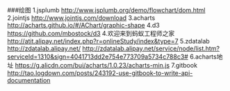 ###绘图
1.jsplumb
http://www.jsplumb.org/demo/flowchart/dom.html
2.jointjs
http://www.jointjs.com/download
3.acharts
http://acharts.github.io/#/AChart/graphic-shape
4.d3
https://github.com/mbostock/d3
4.欢迎来到蚂蚁工程师之家
http://atit.alipay.net/index.php?r=onlineStudy/index&type=7
5.zdatalab
http://zdatalab.alipay.net/
http://zdatalab.alipay.net/service/node/list.htm?serviceId=1310&sign=4041713dd2e754e773709a5734c788c3#
6.acharts地址
https://g.alicdn.com/bui/acharts/1.0.23/acharts-min.js
7.gitbook
http://tao.logdown.com/posts/243192-use-gitbook-to-write-api-documentation

